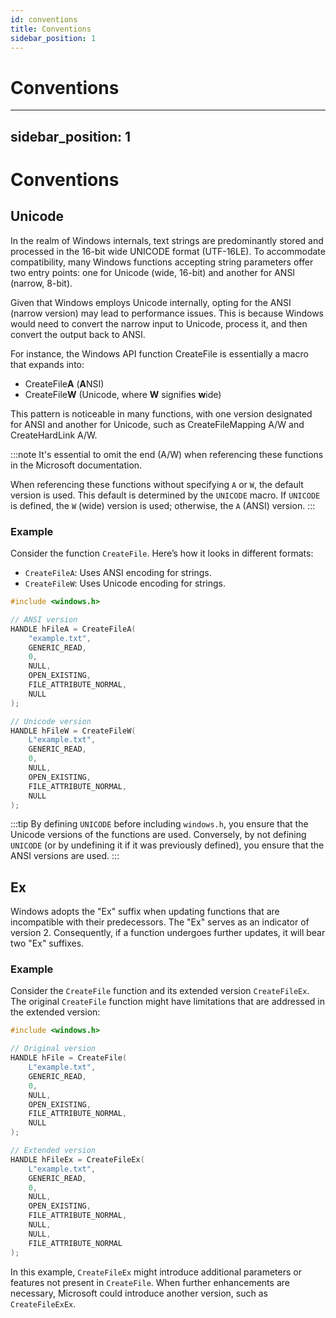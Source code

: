 ```yaml
---
id: conventions
title: Conventions
sidebar_position: 1
---
```


# Conventions

---
sidebar_position: 1
---

# Conventions

## Unicode

In the realm of Windows internals, text strings are predominantly stored and processed in the 16-bit wide UNICODE
format (UTF-16LE).
To accommodate compatibility, many Windows functions accepting string parameters offer two entry
points: one for Unicode (wide, 16-bit) and another for ANSI (narrow, 8-bit).

Given that Windows employs Unicode internally, opting for the ANSI (narrow version) may lead to performance issues.
This is because Windows would need to convert the narrow input to Unicode,
process it, and then convert the output back to ANSI.

For instance, the Windows API function CreateFile is essentially a macro that expands into:

- CreateFile**A** (**A**NSI)
- CreateFile**W** (Unicode, where **W** signifies **w**ide)

This pattern is noticeable in many functions, with one version designated for ANSI and another for Unicode, such as
CreateFileMapping A/W and CreateHardLink A/W.

:::note
It's essential to omit the end (A/W) when referencing these functions in the Microsoft documentation.

When referencing these functions without specifying `A` or `W`, the default version is used.
This default is determined
by the `UNICODE` macro.
If `UNICODE` is defined, the `W` (wide) version is used; otherwise, the `A` (ANSI) version.
:::

### Example

Consider the function `CreateFile`. Here’s how it looks in different formats:

- `CreateFileA`: Uses ANSI encoding for strings.
- `CreateFileW`: Uses Unicode encoding for strings.

```cpp
#include <windows.h>

// ANSI version
HANDLE hFileA = CreateFileA(
    "example.txt",
    GENERIC_READ,
    0,
    NULL,
    OPEN_EXISTING,
    FILE_ATTRIBUTE_NORMAL,
    NULL
);

// Unicode version
HANDLE hFileW = CreateFileW(
    L"example.txt",
    GENERIC_READ,
    0,
    NULL,
    OPEN_EXISTING,
    FILE_ATTRIBUTE_NORMAL,
    NULL
);
```

:::tip
By defining `UNICODE` before including `windows.h`, you ensure that the Unicode versions of the functions are used.
Conversely, by not defining `UNICODE` (or by undefining it if it was previously defined), you ensure that the ANSI
versions are used.
:::

## Ex

Windows adopts the "Ex" suffix when updating functions that are incompatible with their predecessors.
The "Ex" serves as
an indicator of version 2. Consequently, if a function undergoes further updates, it will bear two "Ex" suffixes.

### Example

Consider the `CreateFile` function and its extended version `CreateFileEx`.
The original `CreateFile` function might
have limitations that are addressed in the extended version:

```cpp
#include <windows.h>

// Original version
HANDLE hFile = CreateFile(
    L"example.txt",
    GENERIC_READ,
    0,
    NULL,
    OPEN_EXISTING,
    FILE_ATTRIBUTE_NORMAL,
    NULL
);

// Extended version
HANDLE hFileEx = CreateFileEx(
    L"example.txt",
    GENERIC_READ,
    0,
    NULL,
    OPEN_EXISTING,
    FILE_ATTRIBUTE_NORMAL,
    NULL,
    NULL,
    FILE_ATTRIBUTE_NORMAL
);
```

In this example, `CreateFileEx` might introduce additional parameters or features not present in `CreateFile`.
When
further enhancements are necessary, Microsoft could introduce another version, such as `CreateFileExEx`.